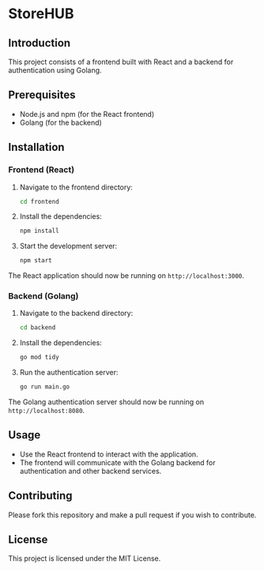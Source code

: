 
# StoreHUB

## Introduction
This project consists of a frontend built with React and a backend for authentication using Golang.

## Prerequisites
- Node.js and npm (for the React frontend)
- Golang (for the backend)

## Installation

### Frontend (React)
1. Navigate to the frontend directory:
   ```sh
   cd frontend
   ```

2. Install the dependencies:
   ```sh
   npm install
   ```

3. Start the development server:
   ```sh
   npm start
   ```

The React application should now be running on `http://localhost:3000`.

### Backend (Golang)
1. Navigate to the backend directory:
   ```sh
   cd backend
   ```

2. Install the dependencies:
   ```sh
   go mod tidy
   ```

3. Run the authentication server:
   ```sh
   go run main.go
   ```

The Golang authentication server should now be running on `http://localhost:8080`.

## Usage
- Use the React frontend to interact with the application.
- The frontend will communicate with the Golang backend for authentication and other backend services.

## Contributing
Please fork this repository and make a pull request if you wish to contribute.

## License
This project is licensed under the MIT License.
